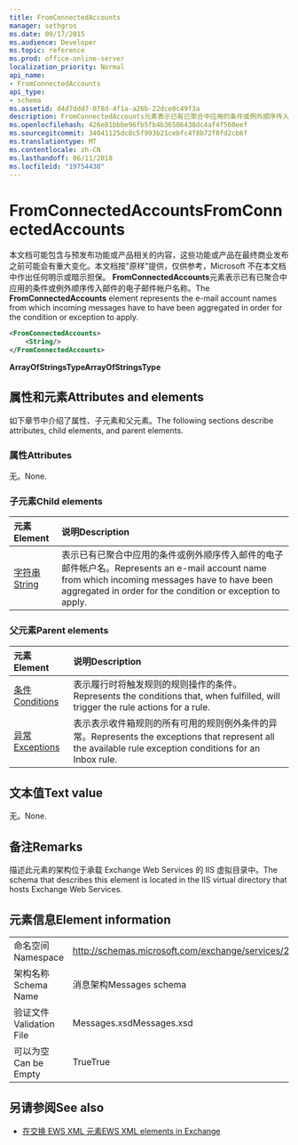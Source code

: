 ```yaml
---
title: FromConnectedAccounts
manager: sethgros
ms.date: 09/17/2015
ms.audience: Developer
ms.topic: reference
ms.prod: office-online-server
localization_priority: Normal
api_name:
- FromConnectedAccounts
api_type:
- schema
ms.assetid: d4d7ddd7-078d-4f1a-a26b-22dce0c49f3a
description: FromConnectedAccounts元素表示已有已聚合中应用的条件或例外顺序传入邮件的电子邮件帐户名称。
ms.openlocfilehash: 426e81bbbe96fb5fb4b36506438dc4af4f560eef
ms.sourcegitcommit: 34041125dc8c5f993b21cebfc4f8b72f0fd2cb6f
ms.translationtype: MT
ms.contentlocale: zh-CN
ms.lasthandoff: 06/11/2018
ms.locfileid: "19754430"
---
```

# <a name="fromconnectedaccounts"></a><span data-ttu-id="303dd-103">FromConnectedAccounts</span><span class="sxs-lookup"><span data-stu-id="303dd-103">FromConnectedAccounts</span></span>

<span data-ttu-id="303dd-104">本文档可能包含与预发布功能或产品相关的内容，这些功能或产品在最终商业发布之前可能会有重大变化。本文档按"原样"提供，仅供参考，Microsoft 不在本文档中作出任何明示或暗示担保。 **FromConnectedAccounts**元素表示已有已聚合中应用的条件或例外顺序传入邮件的电子邮件帐户名称。</span><span class="sxs-lookup"><span data-stu-id="303dd-104">The **FromConnectedAccounts** element represents the e-mail account names from which incoming messages have to have been aggregated in order for the condition or exception to apply.</span></span> 
  
```XML
<FromConnectedAccounts>
    <String/>
</FromConnectedAccounts>
```

 <span data-ttu-id="303dd-105">**ArrayOfStringsType**</span><span class="sxs-lookup"><span data-stu-id="303dd-105">**ArrayOfStringsType**</span></span>
## <a name="attributes-and-elements"></a><span data-ttu-id="303dd-106">属性和元素</span><span class="sxs-lookup"><span data-stu-id="303dd-106">Attributes and elements</span></span>

<span data-ttu-id="303dd-107">如下章节中介绍了属性、子元素和父元素。</span><span class="sxs-lookup"><span data-stu-id="303dd-107">The following sections describe attributes, child elements, and parent elements.</span></span>
  
### <a name="attributes"></a><span data-ttu-id="303dd-108">属性</span><span class="sxs-lookup"><span data-stu-id="303dd-108">Attributes</span></span>

<span data-ttu-id="303dd-109">无。</span><span class="sxs-lookup"><span data-stu-id="303dd-109">None.</span></span>
  
### <a name="child-elements"></a><span data-ttu-id="303dd-110">子元素</span><span class="sxs-lookup"><span data-stu-id="303dd-110">Child elements</span></span>

|<span data-ttu-id="303dd-111">**元素**</span><span class="sxs-lookup"><span data-stu-id="303dd-111">**Element**</span></span>|<span data-ttu-id="303dd-112">**说明**</span><span class="sxs-lookup"><span data-stu-id="303dd-112">**Description**</span></span>|
|:-----|:-----|
|[<span data-ttu-id="303dd-113">字符串</span><span class="sxs-lookup"><span data-stu-id="303dd-113">String</span></span>](string.md) <br/> |<span data-ttu-id="303dd-114">表示已有已聚合中应用的条件或例外顺序传入邮件的电子邮件帐户名。</span><span class="sxs-lookup"><span data-stu-id="303dd-114">Represents an e-mail account name from which incoming messages have to have been aggregated in order for the condition or exception to apply.</span></span>  <br/> |
   
### <a name="parent-elements"></a><span data-ttu-id="303dd-115">父元素</span><span class="sxs-lookup"><span data-stu-id="303dd-115">Parent elements</span></span>

|<span data-ttu-id="303dd-116">**元素**</span><span class="sxs-lookup"><span data-stu-id="303dd-116">**Element**</span></span>|<span data-ttu-id="303dd-117">**说明**</span><span class="sxs-lookup"><span data-stu-id="303dd-117">**Description**</span></span>|
|:-----|:-----|
|[<span data-ttu-id="303dd-118">条件</span><span class="sxs-lookup"><span data-stu-id="303dd-118">Conditions</span></span>](conditions.md) <br/> |<span data-ttu-id="303dd-119">表示履行时将触发规则的规则操作的条件。</span><span class="sxs-lookup"><span data-stu-id="303dd-119">Represents the conditions that, when fulfilled, will trigger the rule actions for a rule.</span></span>  <br/> |
|[<span data-ttu-id="303dd-120">异常</span><span class="sxs-lookup"><span data-stu-id="303dd-120">Exceptions</span></span>](exceptions.md) <br/> |<span data-ttu-id="303dd-121">表示表示收件箱规则的所有可用的规则例外条件的异常。</span><span class="sxs-lookup"><span data-stu-id="303dd-121">Represents the exceptions that represent all the available rule exception conditions for an Inbox rule.</span></span>  <br/> |
   
## <a name="text-value"></a><span data-ttu-id="303dd-122">文本值</span><span class="sxs-lookup"><span data-stu-id="303dd-122">Text value</span></span>

<span data-ttu-id="303dd-123">无。</span><span class="sxs-lookup"><span data-stu-id="303dd-123">None.</span></span>
  
## <a name="remarks"></a><span data-ttu-id="303dd-124">备注</span><span class="sxs-lookup"><span data-stu-id="303dd-124">Remarks</span></span>

<span data-ttu-id="303dd-125">描述此元素的架构位于承载 Exchange Web Services 的 IIS 虚拟目录中。</span><span class="sxs-lookup"><span data-stu-id="303dd-125">The schema that describes this element is located in the IIS virtual directory that hosts Exchange Web Services.</span></span>
  
## <a name="element-information"></a><span data-ttu-id="303dd-126">元素信息</span><span class="sxs-lookup"><span data-stu-id="303dd-126">Element information</span></span>

|||
|:-----|:-----|
|<span data-ttu-id="303dd-127">命名空间</span><span class="sxs-lookup"><span data-stu-id="303dd-127">Namespace</span></span>  <br/> |http://schemas.microsoft.com/exchange/services/2006/messages  <br/> |
|<span data-ttu-id="303dd-128">架构名称</span><span class="sxs-lookup"><span data-stu-id="303dd-128">Schema Name</span></span>  <br/> |<span data-ttu-id="303dd-129">消息架构</span><span class="sxs-lookup"><span data-stu-id="303dd-129">Messages schema</span></span>  <br/> |
|<span data-ttu-id="303dd-130">验证文件</span><span class="sxs-lookup"><span data-stu-id="303dd-130">Validation File</span></span>  <br/> |<span data-ttu-id="303dd-131">Messages.xsd</span><span class="sxs-lookup"><span data-stu-id="303dd-131">Messages.xsd</span></span>  <br/> |
|<span data-ttu-id="303dd-132">可以为空</span><span class="sxs-lookup"><span data-stu-id="303dd-132">Can be Empty</span></span>  <br/> |<span data-ttu-id="303dd-133">True</span><span class="sxs-lookup"><span data-stu-id="303dd-133">True</span></span>  <br/> |
   
## <a name="see-also"></a><span data-ttu-id="303dd-134">另请参阅</span><span class="sxs-lookup"><span data-stu-id="303dd-134">See also</span></span>



- [<span data-ttu-id="303dd-135">在交换 EWS XML 元素</span><span class="sxs-lookup"><span data-stu-id="303dd-135">EWS XML elements in Exchange</span></span>](ews-xml-elements-in-exchange.md)

